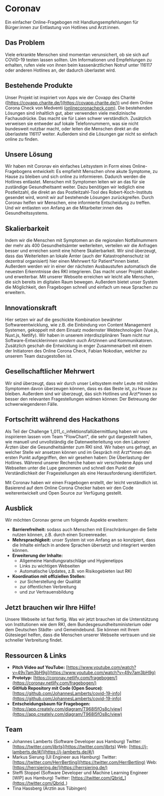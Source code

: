 # Coronav

Ein einfacher Online-Fragebogen mit Handlungsempfehlungen für Bürger:innen zur Entlastung von Hotlines und Ärzt:innen.

## Das Problem

Viele erkrankte Menschen sind momentan verunsichert, ob sie sich auf COVID-19 testen lassen sollten. Um Informationen und Empfehlungen zu erhalten, rufen viele von ihnen beim kassenärztlichen Notruf unter 116117 oder anderen Hotlines an, der dadurch überlastet wird. 

## Bestehende Produkte

Unser Projekt ist inspiriert von Apps wie der Covapp des Charité ([https://covapp.charite.de/](https://covapp.charite.de/)) und dem Online Corona Check von Medventi ([onlinecoronacheck.com)](https://www.onlinecoronacheck.com/). Die bestehenden Lösungen sind inhaltlich gut, aber verwenden viele medizinische Fachausdrücke. Das macht sie für Laien schwer verständlich. Zusätzlich verweisen sie entweder auf lokale Telefonnummern, was sie nicht bundesweit nutzbar macht, oder leiten die Menschen direkt an die überlastete 116117 weiter. Außerdem sind die Lösungen gar nicht so einfach online zu finden. 

## Unsere Lösung

Wir haben mit Coronav ein einfaches Leitsystem in Form eines Online-Fragebogens entwickelt: Es empfiehlt Menschen ohne akute Symptome, zu Hause zu bleiben und sich online zu informieren. Dadurch werden die Hotlines entlastet. Menschen mit Symptomen leiten wir an das für sie zuständige Gesundheitsamt weiter. Dazu benötigen wir lediglich eine Postleitzahl, die direkt an das Postleitzahl-Tool des Robert-Koch-Instituts gesendet wird, womit wir auf bestehende Lösungen zurückgreifen.
Durch Coronav helfen wir Menschen, eine informierte Entscheidung zu treffen. Und wir entlasten von Anfang an die Mitarbeiter:innen des Gesundheitssystems.

## Skalierbarkeit

Indem wir die Menschen mit Symptomen an die regionalen Notfallnummern der mehr als 400 Gesundheitsämter weiterleiten, verteilen wir die Anfragen besser und erreichen somit eine höhere Skalierbarkeit. Wir sind überzeugt, dass das Weiterleiten an lokale Ämter (auch der Katastrophenschutz ist dezentral organisiert) hier einen Mehrwert für Patient*innen bietet. Außerdem werden wir in einer der nächsten Ausbaustufen automatisch die neuesten Erkenntnisse des RKI integrieren. Das macht unser Projekt skalier- und erweiterbar. Mit unserer Webseite erreichen wir leicht alle Menschen, die sich bereits im digitalen Raum bewegen. Außerdem bietet unser System die Möglichkeit, den Fragebogen schnell und einfach um neue Sprachen zu erweitern.

## Innovationskraft

Hier setzen wir auf die geschickte Kombination bewährter Softwareentwicklung, wie z.B. die Einbindung von Content Management Systemen, gekoppelt mit dem Einsatz modernster Webtechnologien (Vue.js, Nuxt.js, Netlify). Wir haben in unserem interdisziplinären Team nicht nur Software-Entwickler*innen sondern auch Ärtz*innen und Kommunikatoren. Zusätzlich geschah die Entwicklung in enger Zusammenarbeit mit einem der Initiatoren des Online Corona Check, Fabian Nokodian, welcher zu unserem Team dazugestoßen ist.

## Gesellschaftlicher Mehrwert

Wir sind überzeugt, dass wir durch unser Leitsystem mehr Leute mit milden Symptomen davon überzeugen können, dass es das Beste ist, zu Hause zu bleiben. Außerdem sind wir überzeugt, das sich Hotlines und Ärzt*innen so besser den relevanten Fragestellungen widmen können: Der Betreuung der schwerwiegenderen Fälle.

## Fortschritt während des Hackathons

Als Teil der Challenge 1_011_c_infektionsfallübermittlung haben wir uns inspirieren lassen vom Team "FlowChart", die sehr gut dargestellt haben, wie manuell und unvollständig die Datenweiterleitung von den Laboren/Ärzten über die Gesundheitsämter zum RKI sind. Wir haben uns gefragt, an welcher Stelle wir ansetzen können und im Gespräch mit Ärzt*innen den ersten Punkt aufgegriffen, den wir gesehen haben: Die Überlastung der Hotlines. Während unserer Recherche haben wir verschiedene Apps und Webseiten unter die Lupe genommen und schnell den Punkt der Verständlichkeit der Fragestellungen als eine Herausforderung identifiziert. 

Mit Coronav haben wir einen Fragebogen erstellt, der leicht verständlich ist. Basierend auf dem Online Corona Checker haben wir den Code weiterentwickelt und Open Source zur Verfügung gestellt.

## Ausblick

Wir möchten Coronav gerne um folgende Aspekte erweitern:

- **Barrierefreiheit:** sodass auch Menschen mit Einschränkungen die Seite nutzen können, z.B. durch einen Screenreader.
- **Mehrsprachigkeit:** unser System ist von Anfang an so konzipiert, dass die Inhalte einfach in andere Sprachen übersetzt und integriert werden können.
- **Erweiterung der Inhalte:**
    - Allgemeine Handlungsratschläge und Hygienetipps
    - Links zu wichtigen Webseiten
    - Automatische Updates, z.B. von Risikogebieten laut RKI
- **Koordination mit offiziellen Stellen:**
    - zur Sicherstellung der Qualität
    - zur öffentlichen Verbreitung
    - und zur Vertrauensbildung

## Jetzt brauchen wir Ihre Hilfe!

Unsere Webseite ist fast fertig. Was wir jetzt brauchen ist die Unterstützung von Institutionen wie dem RKI, dem Bundesgesundheitsministerium oder dem Deutschen Städte- und Gemeindebund.
Sie können mit Ihrem Gütesiegel helfen, dass die Menschen unserer Webseite vertrauen und sie schneller Verbreitung findet. 

## Ressourcen & Links

- **Pitch Video auf YouTube:** [https://www.youtube.com/watch?v=49v7am3bH9g](https://www.youtube.com/watch?v=49v7am3bH9g)
- **Prototyp:** [https://coronav.netlify.com/fragebogen/](https://coronav.netlify.com/fragebogen/)
- **GitHub Repository mit Code (Open Source)**: [https://github.com/JohannesLamberts/covid-19-info](https://github.com/JohannesLamberts/covid-19-info)
- **Entscheidungsbaum für Fragebogen:**
[https://app.creately.com/diagram/T968l5fOs8c/view](https://app.creately.com/diagram/T968l5fOs8c/view)

## Team

- Johannes Lamberts (Software Developer aus Hamburg)
Twitter: [https://twitter.com/jlbrts](https://twitter.com/jlbrts)
Web: [https://j-lamberts.de/#/](https://j-lamberts.de/#/)
- Markus Sierung (UI Engineer aus Hamburg)
Twitter: [https://twitter.com/HerrBertling](https://twitter.com/HerrBertling)
Web: [https://herrsiering.de/](https://herrsiering.de/)
- Steffi Stoppel (Software Developer und Machine Learning Engineer [WIP] aus Hamburg)
Twitter: [https://twitter.com/Qbrid_](https://twitter.com/Qbrid_)
- Tina Hassberg (Ärztin aus Tübingen)
